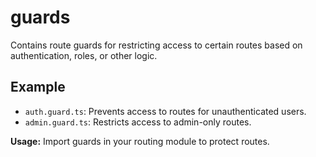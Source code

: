 # guards

Contains route guards for restricting access to certain routes based on authentication, roles, or other logic.

## Example
- `auth.guard.ts`: Prevents access to routes for unauthenticated users.
- `admin.guard.ts`: Restricts access to admin-only routes.

**Usage:**
Import guards in your routing module to protect routes.

